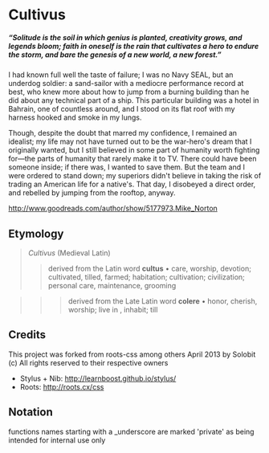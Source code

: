 
Cultivus
========

##### *“Solitude is the soil in which genius is planted, creativity grows, and legends bloom; faith in oneself is the rain that cultivates a hero to endure the storm, and bare the genesis of a new world, a new forest.”*

I had known full well the taste of failure; I was no Navy SEAL, but an underdog soldier: a sand-sailor with a mediocre performance record at best, who knew more about how to jump
from a burning building than he did about any technical part of a ship. This particular
building was a hotel in Bahrain, one of countless around, and I stood on its flat roof
with my harness hooked and smoke in my lungs.

Though, despite the doubt that marred my confidence, I remained an idealist; my life may
not have turned out to be the war-hero's dream that I originally wanted, but I still
believed in some part of humanity worth fighting for—the parts of humanity that rarely
make it to TV. There could have been someone inside; if there was, I wanted to save them.
But the team and I were ordered to stand down; my superiors didn't believe in taking the
risk of trading an American life for a native's. That day, I disobeyed a direct order, and rebelled by jumping from the rooftop, anyway.

<http://www.goodreads.com/author/show/5177973.Mike_Norton>

Etymology
---------

> *Cultivus* (Medieval Latin)
>> derived from the Latin word **cultus** • care, worship, devotion; cultivated, tilled,
farmed; habitation; cultivation; civilization; personal care, maintenance, grooming

>>> derived from the Late Latin word **colere** • honor, cherish, worship; live in , inhabit; till



Credits
-------

This project was forked from roots-css among others
April 2013 by Solobit (c) All rights reserved to their respective owners

* Stylus + Nib:         http://learnboost.github.io/stylus/
* Roots:                http://roots.cx/css

Notation
--------

functions names starting with a _underscore are marked 'private' as being intended for
internal use only